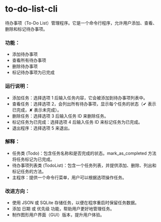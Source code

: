 # to-do-list-cli
待办事项（To-Do List）管理程序。它是一个命令行程序，允许用户添加、查看、删除和标记待办事项。

### 功能：
- 添加待办事项
- 查看所有待办事项
- 删除待办事项
- 标记待办事项为已完成

### 运行说明：
- 添加任务：选择选项 1 后输入任务内容，它会被添加到待办事项列表中。
- 查看任务：选择选项 2，会列出所有待办事项，显示每个任务的状态（✔ 表示已完成，✘ 表示未完成）。
- 删除任务：选择选项 3 后输入任务 ID 来删除任务。
- 标记任务为已完成：选择选项 4 后输入任务 ID 来标记任务为已完成。
- 退出程序：选择选项 5 来退出。

### 解释：
- 任务类 (Todo)：包含任务名称和是否完成的状态。mark_as_completed 方法将任务标记为已完成。
- 待办事项列表类 (TodoList)：包含一个任务列表，并提供添加、删除、列出和标记任务的方法。
- 主程序：提供一个命令行菜单，用户可以根据选项操作任务。

### 改进方向：
- 使用 JSON 或 SQLite 存储任务，以便在程序重启时保留任务数据。
- 添加 日期 或 优先级 功能，帮助用户更好地管理任务。
- 制作图形用户界面（GUI）版本，提升用户体验。
